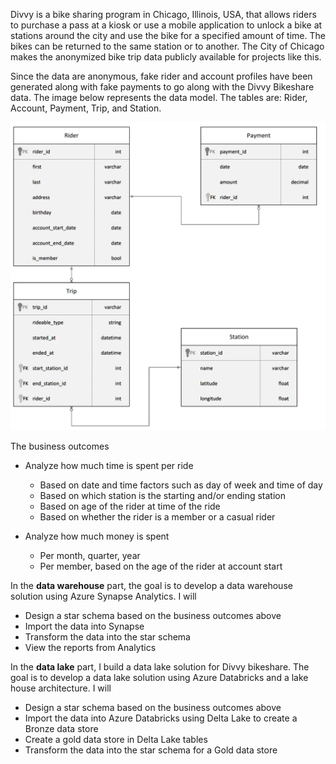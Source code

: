 Divvy is a bike sharing program in Chicago, Illinois, USA, that allows riders to purchase a pass at a kiosk or use a mobile application to unlock a bike at stations around the city and use the bike for a specified amount of time. The bikes can be returned to the same station or to another. The City of Chicago makes the anonymized bike trip data publicly available for projects like this.

Since the data are anonymous, fake rider and account profiles have been generated along with fake payments to go along with the Divvy Bikeshare data. The image below represents the data model. The tables are: Rider, Account, Payment, Trip, and Station.

![Relational ERD for the Divvy Bikeshare Dataset (with fake data tables)](data_model.jpeg "Relational ERD for the Divvy Bikeshare Dataset (with fake data tables)")

The business outcomes

* Analyze how much time is spent per ride
   * Based on date and time factors such as day of week and time of day
   * Based on which station is the starting and/or ending station
   * Based on age of the rider at time of the ride
   * Based on whether the rider is a member or a casual rider

* Analyze how much money is spent
   * Per month, quarter, year
   * Per member, based on the age of the rider at account start

In the **data warehouse** part, the goal is to develop a data warehouse solution using Azure Synapse Analytics. I will

* Design a star schema based on the business outcomes above
* Import the data into Synapse
* Transform the data into the star schema
* View the reports from Analytics

In the **data lake** part, I build a data lake solution for Divvy bikeshare. The goal is to develop a data lake solution using Azure Databricks and a lake house architecture. I will

* Design a star schema based on the business outcomes above
* Import the data into Azure Databricks using Delta Lake to create a Bronze data store
* Create a gold data store in Delta Lake tables
* Transform the data into the star schema for a Gold data store
